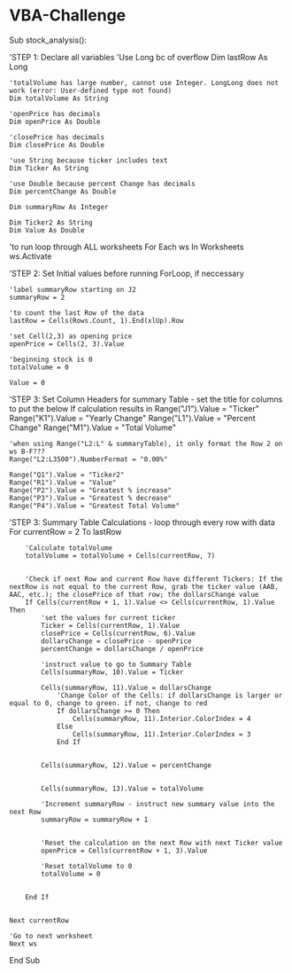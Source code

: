 # VBA-Challenge
Sub stock_analysis():


'STEP 1: Declare all variables
    'Use Long bc of overflow
    Dim lastRow As Long
    
    'totalVolume has large number, cannot use Integer. LongLong does not work (error: User-defined type not found)
    Dim totalVolume As String
    
    'openPrice has decimals
    Dim openPrice As Double
    
    'closePrice has decimals
    Dim closePrice As Double
    
    'use String because ticker includes text
    Dim Ticker As String
    
    'use Double because percent Change has decimals
    Dim percentChange As Double
    
    Dim summaryRow As Integer
    
    Dim Ticker2 As String
    Dim Value As Double
    

'to run loop through ALL worksheets
    For Each ws In Worksheets
    ws.Activate
    
'STEP 2: Set Initial values before running ForLoop, if neccessary
    
    'label summaryRow starting on J2
    summaryRow = 2
    
    'to count the last Row of the data
    lastRow = Cells(Rows.Count, 1).End(xlUp).Row
    
    'set Cell(2,3) as opening price
    openPrice = Cells(2, 3).Value
    
    'beginning stock is 0
    totalVolume = 0
    
    Value = 0
    
    
'STEP 3: Set Column Headers for summary Table - set the title for columns to put the below If calculation results in
    Range("J1").Value = "Ticker"
    Range("K1").Value = "Yearly Change"
    Range("L1").Value = "Percent Change"
    Range("M1").Value = "Total Volume"
    
    'when using Range("L2:L" & summaryTable), it only format the Row 2 on ws B-F???
    Range("L2:L3500").NumberFormat = "0.00%"
    
    Range("Q1").Value = "Ticker2"
    Range("R1").Value = "Value"
    Range("P2").Value = "Greatest % increase"
    Range("P3").Value = "Greatest % decrease"
    Range("P4").Value = "Greatest Total Volume"
    
    
    
'STEP 3: Summary Table Calculations - loop through every row with data
    For currentRow = 2 To lastRow
    
        'Calculate totalVolume
        totalVolume = totalVolume + Cells(currentRow, 7)
        
    
        'Check if next Row and current Row have different Tickers: If the nextRow is not equal to the current Row, grab the ticker value (AAB, AAC, etc.); the closePrice of that row; the dollarsChange value
        If Cells(currentRow + 1, 1).Value <> Cells(currentRow, 1).Value Then
            'set the values for current ticker
            Ticker = Cells(currentRow, 1).Value
            closePrice = Cells(currentRow, 6).Value
            dollarsChange = closePrice - openPrice
            percentChange = dollarsChange / openPrice
            
            'instruct value to go to Summary Table
            Cells(summaryRow, 10).Value = Ticker
            
            Cells(summaryRow, 11).Value = dollarsChange
                'Change Color of the Cells: if dollarsChange is larger or equal to 0, change to green. if not, change to red
                If dollarsChange >= 0 Then
                    Cells(summaryRow, 11).Interior.ColorIndex = 4
                Else
                    Cells(summaryRow, 11).Interior.ColorIndex = 3
                End If
                
                    
            Cells(summaryRow, 12).Value = percentChange
                
            
            Cells(summaryRow, 13).Value = totalVolume
            
            'Increment summaryRow - instruct new summary value into the next Row
            summaryRow = summaryRow + 1
            
            
            'Reset the calculation on the next Row with next Ticker value
            openPrice = Cells(currentRow + 1, 3).Value
            
            'Reset totalVolume to 0
            totalVolume = 0
            
        
        End If
    
    
    Next currentRow
    
    'Go to next worksheet
    Next ws
    
    
End Sub

